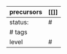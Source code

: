 | precursors | [[]] |
| ---------- | ---- |
| status:    | #    |
| # tags     |      |
| level      | #    |
